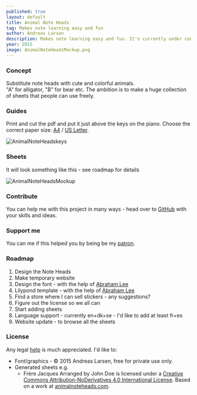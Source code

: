 ```yaml
---
published: true
layout: default
title: Animal Note Heads
tag: Makes note learning easy and fun
author: Andreas Larsen
description: Makes note learning easy and fun. It's currently under construction. The goal is to create an free database with sheets using Animal Note Heads.
year: 2015
image: AnimalNoteHeadsMockup.png
---
```


### Concept

Substitute note heads with cute and colorful animals.  
"A" for alligator, "B" for bear etc.
The ambition is to make a huge collection of sheets that people can use freely.

### Guides

Print and cut the pdf and put it just above the keys on the piano. Choose the correct paper size: [A4](assets/pdf/AnimalNoteHeads-keys-en-A4.pdf) / [US Letter](assets/pdf/AnimalNoteHeads-keys-en-Letter.pdf).

![AnimalNoteHeadskeys](https://raw.githubusercontent.com/andreaslarsen/animalnoteheads/gh-pages/assets/img/AnimalNoteHeadsKey.png)

### Sheets

It will look something like this - see roadmap for details

![AnimalNoteHeadsMockup](https://raw.githubusercontent.com/andreaslarsen/animalnoteheads/gh-pages/assets/img/AnimalNoteHeadsMockup.png)

### Contribute

You can help me with this project in many ways - head over to [GitHub](https://github.com/andreaslarsen/animalnoteheads) with your skills and ideas.

### Support me

You can me if this helped you by being be my [patron](https://www.patreon.com/andreaslarsen).

### Roadmap

1. Design the Note Heads
1. Make temporary website
1. Design the font - with the help of [Abraham Lee](http://fonts.openlilylib.org)  
1. Lilypond template - with the help of [Abraham Lee](http://fonts.openlilylib.org)  
1. Find a store where I can sell stickers - any suggestions?
1. Figure out the license so we all can  
1. Start adding sheets
1. Language support - currently en+dk+se - I'd like to add at least fr+es
1. Website update - to browse all the sheets

### License

Any legal [help](https://github.com/andreaslarsen/animalnoteheads/issues/1) is much appreciated. I'd like to:  

* Font/graphics - &copy; 2015 Andreas Larsen, free for private use only.  
* Generated sheets e.g.
  * <span xmlns:dct="http://purl.org/dc/terms/" property="dct:title">Frère Jacques</span> Arranged by <span xmlns:cc="http://creativecommons.org/ns#" property="cc:attributionName">John Doe</span> is licensed under a [Creative Commons Attribution-NoDerivatives 4.0 International License](http://creativecommons.org/licenses/by-nd/4.0/). Based on a work at [animalnoteheads.com](http://animalnoteheads.com).
